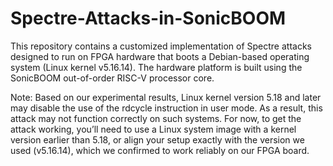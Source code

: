 # Spectre-Attacks-in-SonicBOOM
This repository contains a customized implementation of Spectre attacks designed to run on FPGA hardware that boots a Debian-based operating system (Linux kernel v5.16.14). The hardware platform is built using the SonicBOOM out-of-order RISC-V processor core.

Note: Based on our experimental results, Linux kernel version 5.18 and later may disable the use of the rdcycle instruction in user mode. As a result, this attack may not function correctly on such systems. For now, to get the attack working, you’ll need to use a Linux system image with a kernel version earlier than 5.18, or align your setup exactly with the version we used (v5.16.14), which we confirmed to work reliably on our FPGA board.